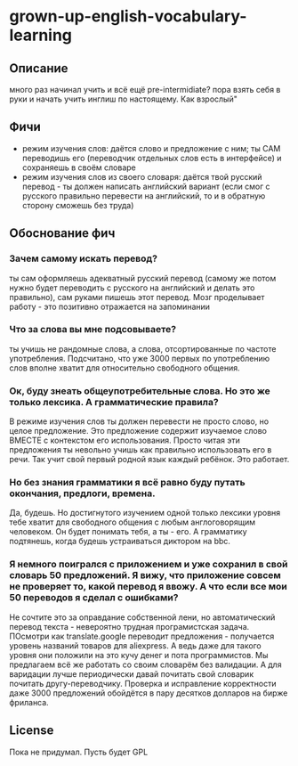 # grown-up-english-vocabulary-learning
## Описание 
много раз начинал учить и всё ещё pre-intermidiate? пора взять себя в руки и начать учить инглиш по настоящему. Как взрослый"

## Фичи
- режим изучения слов: даётся слово и предложение с ним; ты САМ переводишь его (переводчик отдельных слов есть в интерфейсе) и сохраняешь в своём словаре
- режим изучения слов из своего словаря: даётся твой русский перевод - ты должен написать английский вариант (если смог с русского правильно перевести на английский, то и в обратную сторону сможешь без труда)

## Обоснование фич
### Зачем самому искать перевод?
ты сам оформляешь адекватный русский перевод (самому же потом нужно будет переводить с русского на английский и делать это правильно), сам руками пишешь этот перевод. Мозг проделывает работу - это позитивно отражается на запоминании
### Что за слова вы мне подсовываете?
ты учишь не рандомные слова, а слова, отсортированные по частоте употребления. Подсчитано, что уже 3000 первых по употреблению слов вполне хватит для относительно свободного общения.
### Ок, буду знеать общеупотребительные слова. Но это же только лексика. А грамматические правила?
В режиме изучения слов ты должен перевести не просто слово, но целое предложение. Это предложение содержит изучаемое слово ВМЕСТЕ с контекстом его использования. Просто читая эти предложения ты невольно учишь как правильно использовать его в речи. Так учит свой первый родной язык каждый ребёнок. Это работает.
### Но без знания грамматики я всё равно буду путать окончания, предлоги, времена.
Да, будешь. Но достигнутого изучением одной только лексики уровня тебе хватит для свободного общения с любым англоговорящим человеком. Он будет понимать тебя, а ты - его. А грамматику подтянешь, когда будешь устраиваться диктором на bbc.
### Я немного поигрался с приложением и уже сохранил в свой словарь 50 предложений. Я вижу, что приложение совсем не проверяет то, какой перевод я ввожу. А что если все мои 50 переводов я сделал с ошибками?
Не сочтите это за оправдание собственной лени, но автоматический перевод текста - невероятно трудная програмистская задача. ПОсмотри как translate.google переводит предложения - получается уровень названий товаров для aliexpress. А ведь даже для такого уровня они положили на это кучу денег и пота программистов.
Мы предлагаем всё же работать со своим словарём без валидации. А для варидации лучше периодически давай почитать свой словарик почитать другу-переводчику. Проверка и исправление корректности даже 3000 предложений обойдётся в пару десятков долларов на бирже фриланса.

## License
Пока не придумал. Пусть будет GPL